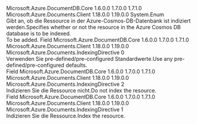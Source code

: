 <Type Name="IndexingDirective" FullName="Microsoft.Azure.Documents.IndexingDirective">
  <TypeSignature Language="C#" Value="public enum IndexingDirective" />
  <TypeSignature Language="ILAsm" Value=".class public auto ansi sealed IndexingDirective extends System.Enum" />
  <TypeSignature Language="DocId" Value="T:Microsoft.Azure.Documents.IndexingDirective" />
  <TypeSignature Language="VB.NET" Value="Public Enum IndexingDirective" />
  <TypeSignature Language="F#" Value="type IndexingDirective = " />
  <AssemblyInfo>
    <AssemblyName>Microsoft.Azure.DocumentDB.Core</AssemblyName>
    <AssemblyVersion>1.6.0.0</AssemblyVersion>
    <AssemblyVersion>1.7.0.0</AssemblyVersion>
    <AssemblyVersion>1.7.1.0</AssemblyVersion>
  </AssemblyInfo>
  <AssemblyInfo>
    <AssemblyName>Microsoft.Azure.Documents.Client</AssemblyName>
    <AssemblyVersion>1.18.0.0</AssemblyVersion>
    <AssemblyVersion>1.19.0.0</AssemblyVersion>
  </AssemblyInfo>
  <Base>
    <BaseTypeName>System.Enum</BaseTypeName>
  </Base>
  <Docs>
    <summary> 
            <span data-ttu-id="12d9e-101">Gibt an, ob die Ressource in der Azure-Cosmos-DB-Datenbank ist indiziert werden.</span><span class="sxs-lookup"><span data-stu-id="12d9e-101">Specifies whether or not the resource in the Azure Cosmos DB database is to be indexed.</span></span>
            </summary>
    <remarks>To be added.</remarks>
  </Docs>
  <Members>
    <Member MemberName="Default">
      <MemberSignature Language="C#" Value="Default" />
      <MemberSignature Language="ILAsm" Value=".field public static literal valuetype Microsoft.Azure.Documents.IndexingDirective Default = int32(0)" />
      <MemberSignature Language="DocId" Value="F:Microsoft.Azure.Documents.IndexingDirective.Default" />
      <MemberSignature Language="VB.NET" Value="Default" />
      <MemberSignature Language="F#" Value="Default = 0" Usage="Microsoft.Azure.Documents.IndexingDirective.Default" />
      <MemberType>Field</MemberType>
      <AssemblyInfo>
        <AssemblyName>Microsoft.Azure.DocumentDB.Core</AssemblyName>
        <AssemblyVersion>1.6.0.0</AssemblyVersion>
        <AssemblyVersion>1.7.0.0</AssemblyVersion>
        <AssemblyVersion>1.7.1.0</AssemblyVersion>
      </AssemblyInfo>
      <AssemblyInfo>
        <AssemblyName>Microsoft.Azure.Documents.Client</AssemblyName>
        <AssemblyVersion>1.18.0.0</AssemblyVersion>
        <AssemblyVersion>1.19.0.0</AssemblyVersion>
      </AssemblyInfo>
      <ReturnValue>
        <ReturnType>Microsoft.Azure.Documents.IndexingDirective</ReturnType>
      </ReturnValue>
      <MemberValue>0</MemberValue>
      <Docs>
        <summary>
            <span data-ttu-id="12d9e-102">Verwenden Sie pre-defined/pre-configured Standardwerte.</span><span class="sxs-lookup"><span data-stu-id="12d9e-102">Use any pre-defined/pre-configured defaults.</span></span>
            </summary>
      </Docs>
    </Member>
    <Member MemberName="Exclude">
      <MemberSignature Language="C#" Value="Exclude" />
      <MemberSignature Language="ILAsm" Value=".field public static literal valuetype Microsoft.Azure.Documents.IndexingDirective Exclude = int32(2)" />
      <MemberSignature Language="DocId" Value="F:Microsoft.Azure.Documents.IndexingDirective.Exclude" />
      <MemberSignature Language="VB.NET" Value="Exclude" />
      <MemberSignature Language="F#" Value="Exclude = 2" Usage="Microsoft.Azure.Documents.IndexingDirective.Exclude" />
      <MemberType>Field</MemberType>
      <AssemblyInfo>
        <AssemblyName>Microsoft.Azure.DocumentDB.Core</AssemblyName>
        <AssemblyVersion>1.6.0.0</AssemblyVersion>
        <AssemblyVersion>1.7.0.0</AssemblyVersion>
        <AssemblyVersion>1.7.1.0</AssemblyVersion>
      </AssemblyInfo>
      <AssemblyInfo>
        <AssemblyName>Microsoft.Azure.Documents.Client</AssemblyName>
        <AssemblyVersion>1.18.0.0</AssemblyVersion>
        <AssemblyVersion>1.19.0.0</AssemblyVersion>
      </AssemblyInfo>
      <ReturnValue>
        <ReturnType>Microsoft.Azure.Documents.IndexingDirective</ReturnType>
      </ReturnValue>
      <MemberValue>2</MemberValue>
      <Docs>
        <summary>
             <span data-ttu-id="12d9e-103">Indizieren Sie die Ressource nicht.</span><span class="sxs-lookup"><span data-stu-id="12d9e-103">Do not index the resource.</span></span>
            </summary>
      </Docs>
    </Member>
    <Member MemberName="Include">
      <MemberSignature Language="C#" Value="Include" />
      <MemberSignature Language="ILAsm" Value=".field public static literal valuetype Microsoft.Azure.Documents.IndexingDirective Include = int32(1)" />
      <MemberSignature Language="DocId" Value="F:Microsoft.Azure.Documents.IndexingDirective.Include" />
      <MemberSignature Language="VB.NET" Value="Include" />
      <MemberSignature Language="F#" Value="Include = 1" Usage="Microsoft.Azure.Documents.IndexingDirective.Include" />
      <MemberType>Field</MemberType>
      <AssemblyInfo>
        <AssemblyName>Microsoft.Azure.DocumentDB.Core</AssemblyName>
        <AssemblyVersion>1.6.0.0</AssemblyVersion>
        <AssemblyVersion>1.7.0.0</AssemblyVersion>
        <AssemblyVersion>1.7.1.0</AssemblyVersion>
      </AssemblyInfo>
      <AssemblyInfo>
        <AssemblyName>Microsoft.Azure.Documents.Client</AssemblyName>
        <AssemblyVersion>1.18.0.0</AssemblyVersion>
        <AssemblyVersion>1.19.0.0</AssemblyVersion>
      </AssemblyInfo>
      <ReturnValue>
        <ReturnType>Microsoft.Azure.Documents.IndexingDirective</ReturnType>
      </ReturnValue>
      <MemberValue>1</MemberValue>
      <Docs>
        <summary>
            <span data-ttu-id="12d9e-104">Indizieren Sie die Ressource.</span><span class="sxs-lookup"><span data-stu-id="12d9e-104">Index the resource.</span></span>
            </summary>
      </Docs>
    </Member>
  </Members>
</Type>